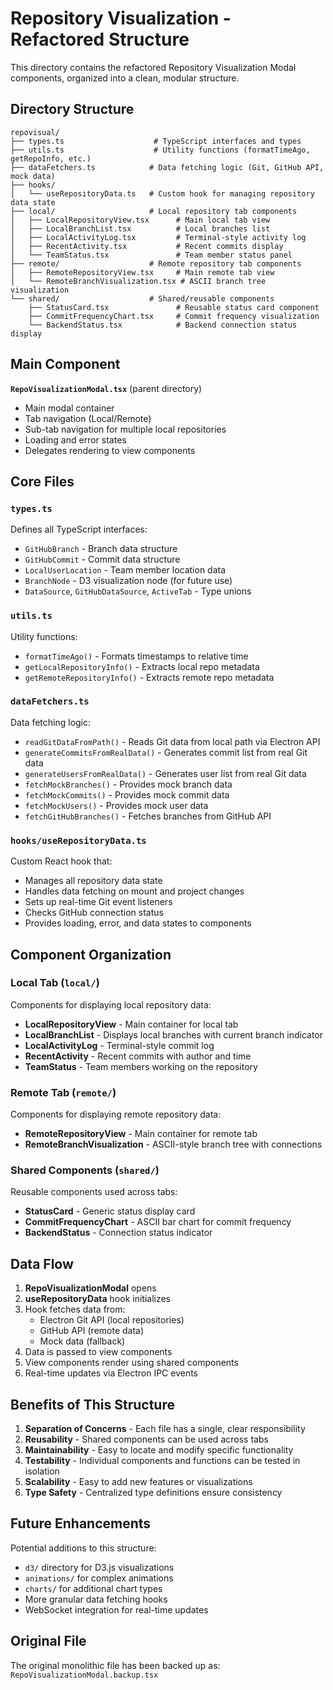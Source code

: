 # Repository Visualization - Refactored Structure

This directory contains the refactored Repository Visualization Modal components, organized into a clean, modular structure.

## Directory Structure

```
repovisual/
├── types.ts                    # TypeScript interfaces and types
├── utils.ts                    # Utility functions (formatTimeAgo, getRepoInfo, etc.)
├── dataFetchers.ts            # Data fetching logic (Git, GitHub API, mock data)
├── hooks/
│   └── useRepositoryData.ts   # Custom hook for managing repository data state
├── local/                     # Local repository tab components
│   ├── LocalRepositoryView.tsx      # Main local tab view
│   ├── LocalBranchList.tsx          # Local branches list
│   ├── LocalActivityLog.tsx         # Terminal-style activity log
│   ├── RecentActivity.tsx           # Recent commits display
│   └── TeamStatus.tsx               # Team member status panel
├── remote/                    # Remote repository tab components
│   ├── RemoteRepositoryView.tsx     # Main remote tab view
│   └── RemoteBranchVisualization.tsx # ASCII branch tree visualization
└── shared/                    # Shared/reusable components
    ├── StatusCard.tsx               # Reusable status card component
    ├── CommitFrequencyChart.tsx     # Commit frequency visualization
    └── BackendStatus.tsx            # Backend connection status display
```

## Main Component

**`RepoVisualizationModal.tsx`** (parent directory)
- Main modal container
- Tab navigation (Local/Remote)
- Sub-tab navigation for multiple local repositories
- Loading and error states
- Delegates rendering to view components

## Core Files

### `types.ts`
Defines all TypeScript interfaces:
- `GitHubBranch` - Branch data structure
- `GitHubCommit` - Commit data structure
- `LocalUserLocation` - Team member location data
- `BranchNode` - D3 visualization node (for future use)
- `DataSource`, `GitHubDataSource`, `ActiveTab` - Type unions

### `utils.ts`
Utility functions:
- `formatTimeAgo()` - Formats timestamps to relative time
- `getLocalRepositoryInfo()` - Extracts local repo metadata
- `getRemoteRepositoryInfo()` - Extracts remote repo metadata

### `dataFetchers.ts`
Data fetching logic:
- `readGitDataFromPath()` - Reads Git data from local path via Electron API
- `generateCommitsFromRealData()` - Generates commit list from real Git data
- `generateUsersFromRealData()` - Generates user list from real Git data
- `fetchMockBranches()` - Provides mock branch data
- `fetchMockCommits()` - Provides mock commit data
- `fetchMockUsers()` - Provides mock user data
- `fetchGitHubBranches()` - Fetches branches from GitHub API

### `hooks/useRepositoryData.ts`
Custom React hook that:
- Manages all repository data state
- Handles data fetching on mount and project changes
- Sets up real-time Git event listeners
- Checks GitHub connection status
- Provides loading, error, and data states to components

## Component Organization

### Local Tab (`local/`)
Components for displaying local repository data:

- **LocalRepositoryView** - Main container for local tab
- **LocalBranchList** - Displays local branches with current branch indicator
- **LocalActivityLog** - Terminal-style commit log
- **RecentActivity** - Recent commits with author and time
- **TeamStatus** - Team members working on the repository

### Remote Tab (`remote/`)
Components for displaying remote repository data:

- **RemoteRepositoryView** - Main container for remote tab
- **RemoteBranchVisualization** - ASCII-style branch tree with connections

### Shared Components (`shared/`)
Reusable components used across tabs:

- **StatusCard** - Generic status display card
- **CommitFrequencyChart** - ASCII bar chart for commit frequency
- **BackendStatus** - Connection status indicator

## Data Flow

1. **RepoVisualizationModal** opens
2. **useRepositoryData** hook initializes
3. Hook fetches data from:
   - Electron Git API (local repositories)
   - GitHub API (remote data)
   - Mock data (fallback)
4. Data is passed to view components
5. View components render using shared components
6. Real-time updates via Electron IPC events

## Benefits of This Structure

1. **Separation of Concerns** - Each file has a single, clear responsibility
2. **Reusability** - Shared components can be used across tabs
3. **Maintainability** - Easy to locate and modify specific functionality
4. **Testability** - Individual components and functions can be tested in isolation
5. **Scalability** - Easy to add new features or visualizations
6. **Type Safety** - Centralized type definitions ensure consistency

## Future Enhancements

Potential additions to this structure:

- `d3/` directory for D3.js visualizations
- `animations/` for complex animations
- `charts/` for additional chart types
- More granular data fetching hooks
- WebSocket integration for real-time updates

## Original File

The original monolithic file has been backed up as:
`RepoVisualizationModal.backup.tsx`
